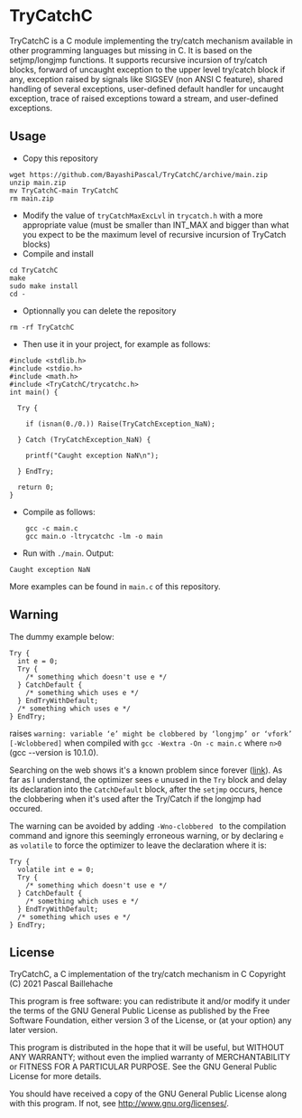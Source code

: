 # TryCatchC

TryCatchC is a C module implementing the try/catch mechanism available in other programming languages but missing in C. It is based on the setjmp/longjmp functions. It supports recursive incursion of try/catch blocks, forward of uncaught exception to the upper level try/catch block if any, exception raised by signals like SIGSEV (non ANSI C feature), shared handling of several exceptions, user-defined default handler for uncaught exception, trace of raised exceptions toward a stream, and user-defined exceptions.

## Usage

* Copy this repository
```
wget https://github.com/BayashiPascal/TryCatchC/archive/main.zip
unzip main.zip
mv TryCatchC-main TryCatchC
rm main.zip
```
* Modify the value of `tryCatchMaxExcLvl` in `trycatch.h` with a more appropriate value (must be smaller than INT_MAX and bigger than what you expect to be the maximum level of recursive incursion of TryCatch blocks)
* Compile and install
```
cd TryCatchC
make
sudo make install
cd -
```
* Optionnally you can delete the repository 
```
rm -rf TryCatchC
```
* Then use it in your project, for example as follows:
```
#include <stdlib.h>
#include <stdio.h>
#include <math.h>
#include <TryCatchC/trycatchc.h>
int main() {

  Try {

    if (isnan(0./0.)) Raise(TryCatchException_NaN);

  } Catch (TryCatchException_NaN) {

    printf("Caught exception NaN\n");

  } EndTry;

  return 0;
}
```
* Compile as follows:
```
	gcc -c main.c
	gcc main.o -ltrycatchc -lm -o main
```
* Run with `./main`. Output:
```
Caught exception NaN
```

More examples can be found in `main.c` of this repository.

## Warning

The dummy example below:

```
Try {
  int e = 0;
  Try { 
    /* something which doesn't use e */
  } CatchDefault {
    /* something which uses e */
  } EndTryWithDefault;
  /* something which uses e */
} EndTry;
```

raises `warning: variable ‘e’ might be clobbered by ‘longjmp’ or ‘vfork’ [-Wclobbered]` when compiled with `gcc -Wextra -On -c main.c` where `n>0` (gcc --version is 10.1.0).

Searching on the web shows it's a known problem since forever ([link](https://gcc.gnu.org/legacy-ml/gcc/1997-11/msg00029.html)). As far as I understand, the optimizer sees `e` unused in the `Try` block and delay its declaration into the `CatchDefault` block, after the `setjmp` occurs, hence the clobbering when it's used after the Try/Catch if the longjmp had occured.

The warning can be avoided by adding `-Wno-clobbered ` to the compilation command and ignore this seemingly erroneous warning, or by declaring `e` as `volatile` to force the optimizer to leave the declaration where it is:

```
Try {
  volatile int e = 0;
  Try { 
    /* something which doesn't use e */
  } CatchDefault {
    /* something which uses e */
  } EndTryWithDefault;
  /* something which uses e */
} EndTry;
```

## License

TryCatchC, a C implementation of the try/catch mechanism in C
Copyright (C) 2021  Pascal Baillehache

This program is free software: you can redistribute it and/or modify
it under the terms of the GNU General Public License as published by
the Free Software Foundation, either version 3 of the License, or
(at your option) any later version.

This program is distributed in the hope that it will be useful,
but WITHOUT ANY WARRANTY; without even the implied warranty of
MERCHANTABILITY or FITNESS FOR A PARTICULAR PURPOSE.  See the
GNU General Public License for more details.

You should have received a copy of the GNU General Public License
along with this program.  If not, see <http://www.gnu.org/licenses/>.

